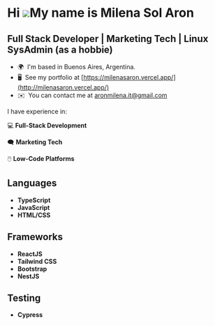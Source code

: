 Hi ![](https://user-images.githubusercontent.com/18350557/176309783-0785949b-9127-417c-8b55-ab5a4333674e.gif)My name is Milena Sol Aron
=======================================================================================================================================

Full Stack Developer | Marketing Tech | Linux SysAdmin (as a hobbie)
------------------

* 🌍  I'm based in Buenos Aires, Argentina.
* 🖥️  See my portfolio at [https://milenasaron.vercel.app/](http://milenasaron.vercel.app/)
* ✉️  You can contact me at [aronmilena.it@gmail.com](mailto:aronmilena.it@gmail.com)

I have experience in:

💻 **Full-Stack Development**

:left_speech_bubble: **Marketing Tech**

🖱️ **Low-Code Platforms** 

## Languages
- **TypeScript**
- **JavaScript**
- **HTML/CSS**

## Frameworks
- **ReactJS**
- **Tailwind CSS**
- **Bootstrap**
- **NestJS**

## Testing
- **Cypress**
